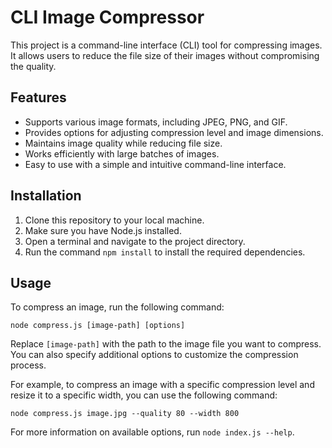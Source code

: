 # CLI Image Compressor

This project is a command-line interface (CLI) tool for compressing images. It allows users to reduce the file size of their images without compromising the quality.

## Features

- Supports various image formats, including JPEG, PNG, and GIF.
- Provides options for adjusting compression level and image dimensions.
- Maintains image quality while reducing file size.
- Works efficiently with large batches of images.
- Easy to use with a simple and intuitive command-line interface.

## Installation

1. Clone this repository to your local machine.
2. Make sure you have Node.js installed.
3. Open a terminal and navigate to the project directory.
4. Run the command `npm install` to install the required dependencies.

## Usage

To compress an image, run the following command:

```
node compress.js [image-path] [options]
```

Replace `[image-path]` with the path to the image file you want to compress. You can also specify additional options to customize the compression process.

For example, to compress an image with a specific compression level and resize it to a specific width, you can use the following command:

```
node compress.js image.jpg --quality 80 --width 800
```

For more information on available options, run `node index.js --help`.
